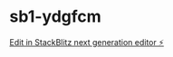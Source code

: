 # sb1-ydgfcm

[Edit in StackBlitz next generation editor ⚡️](https://stackblitz.com/~/github.com/vitorsilvestre29/sb1-ydgfcm)